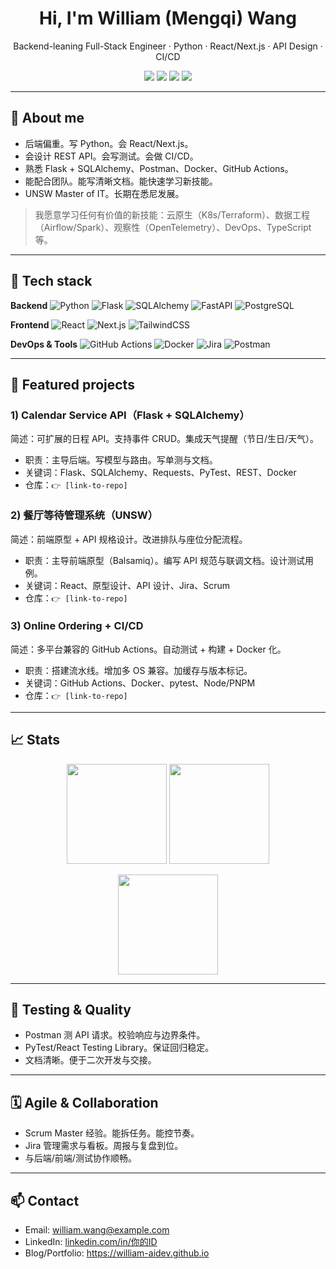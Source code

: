 <!-- 头像与标题 -->
<h1 align="center">Hi, I'm William (Mengqi) Wang</h1>
<p align="center">
  Backend-leaning Full-Stack Engineer · Python · React/Next.js · API Design · CI/CD
</p>

<p align="center">
  <a href="https://github.com/william-aidev"><img src="https://komarev.com/ghpvc/?username=william-aidev&style=flat-square" /></a>
  <a href="mailto:william.wang@example.com"><img src="https://img.shields.io/badge/Email-contact-blue?style=flat-square" /></a>
  <a href="https://william-aidev.github.io"><img src="https://img.shields.io/badge/Portfolio-site-grey?style=flat-square" /></a>
  <img src="https://img.shields.io/badge/Location-Sydney,%20AU-informational?style=flat-square" />
</p>

---

## 👋 About me
- 后端偏重。写 Python。会 React/Next.js。
- 会设计 REST API。会写测试。会做 CI/CD。
- 熟悉 Flask + SQLAlchemy、Postman、Docker、GitHub Actions。
- 能配合团队。能写清晰文档。能快速学习新技能。
- UNSW Master of IT。长期在悉尼发展。

> 我愿意学习任何有价值的新技能：云原生（K8s/Terraform）、数据工程（Airflow/Spark）、观察性（OpenTelemetry）、DevOps、TypeScript 等。

---

## 🧰 Tech stack
**Backend**
![Python](https://img.shields.io/badge/Python-3.x-3776AB?logo=python)
![Flask](https://img.shields.io/badge/Flask-API-000?logo=flask)
![SQLAlchemy](https://img.shields.io/badge/SQLAlchemy-ORM-red)
![FastAPI](https://img.shields.io/badge/FastAPI-ready-009688?logo=fastapi)
![PostgreSQL](https://img.shields.io/badge/PostgreSQL-DB-336791?logo=postgresql)

**Frontend**
![React](https://img.shields.io/badge/React-18-61DAFB?logo=react&logoColor=000)
![Next.js](https://img.shields.io/badge/Next.js-13-000?logo=nextdotjs)
![TailwindCSS](https://img.shields.io/badge/TailwindCSS-UI-38B2AC?logo=tailwindcss)

**DevOps & Tools**
![GitHub Actions](https://img.shields.io/badge/GitHub%20Actions-CI%2FCD-2088FF?logo=githubactions)
![Docker](https://img.shields.io/badge/Docker-containers-2496ED?logo=docker)
![Jira](https://img.shields.io/badge/Jira-agile-0052CC?logo=jira)
![Postman](https://img.shields.io/badge/Postman-testing-FF6C37?logo=postman)

---

## 🚀 Featured projects
### 1) Calendar Service API（Flask + SQLAlchemy）
简述：可扩展的日程 API。支持事件 CRUD。集成天气提醒（节日/生日/天气）。
- 职责：主导后端。写模型与路由。写单测与文档。
- 关键词：Flask、SQLAlchemy、Requests、PyTest、REST、Docker
- 仓库：`👉 [link-to-repo]`

### 2) 餐厅等待管理系统（UNSW）
简述：前端原型 + API 规格设计。改进排队与座位分配流程。
- 职责：主导前端原型（Balsamiq）。编写 API 规范与联调文档。设计测试用例。
- 关键词：React、原型设计、API 设计、Jira、Scrum
- 仓库：`👉 [link-to-repo]`

### 3) Online Ordering + CI/CD
简述：多平台兼容的 GitHub Actions。自动测试 + 构建 + Docker 化。
- 职责：搭建流水线。增加多 OS 兼容。加缓存与版本标记。
- 关键词：GitHub Actions、Docker、pytest、Node/PNPM
- 仓库：`👉 [link-to-repo]`

---

## 📈 Stats
<p align="center">
  <img height="160" src="https://github-readme-stats.vercel.app/api?username=william-aidev&show_icons=true&hide_title=true&count_private=true" />
  <img height="160" src="https://github-readme-stats.vercel.app/api/top-langs/?username=william-aidev&layout=compact&langs_count=8&hide_title=true" />
</p>
<p align="center">
  <img height="160" src="https://streak-stats.demolab.com?user=william-aidev&hide_border=true" />
</p>

---

## 🧪 Testing & Quality
- Postman 测 API 请求。校验响应与边界条件。
- PyTest/React Testing Library。保证回归稳定。
- 文档清晰。便于二次开发与交接。

---

## 🗓️ Agile & Collaboration
- Scrum Master 经验。能拆任务。能控节奏。
- Jira 管理需求与看板。周报与复盘到位。
- 与后端/前端/测试协作顺畅。
---

## 📫 Contact
- Email: william.wang@example.com
- LinkedIn: [linkedin.com/in/你的ID](#)
- Blog/Portfolio: https://william-aidev.github.io

